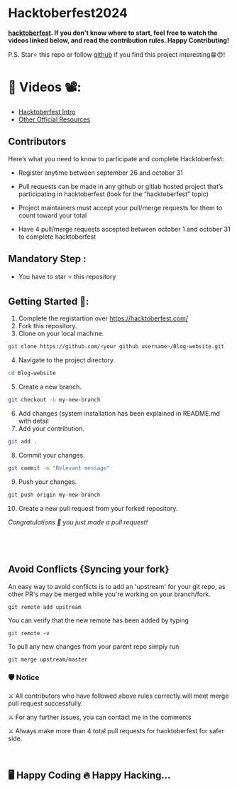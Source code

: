 # Hacktoberfest2024

**[hacktoberfest](https://hacktoberfest.digitalocean.com/). If you don't know where to start, feel free to watch the videos linked below, and read the contribution rules. Happy Contributing!**

P.S. Star⭐️ this repo or follow [github](https://github.com/Prashant0664/) if you find this project interesting😁😍! <br/>

# 📌 Videos 📽️:

- [Hacktoberfest Intro](https://youtu.be/K5nzruz1FpA?si=ehf0mrrJ8xsGvxNe)
- [Other Official Resources](https://hacktoberfest.com/participation/#beginner-resources)

## Contributors
Here’s what you need to know to participate and complete Hacktoberfest:
- Register anytime between september 26 and october 31

- Pull requests can be made in any github or gitlab hosted project that’s participating in hacktoberfest (look for the “hacktoberfest” topic)

- Project maintainers must accept your pull/merge requests for them to count toward your total

- Have 4 pull/merge requests accepted between october 1 and october 31 to complete hacktoberfest

## Mandatory Step :
- You have to star ⭐ this repository

## Getting Started 🚀:

1. Complete the registartion over https://hacktoberfest.com/
2. Fork this repository.
3. Clone on your local machine.
```bash
git clone https://github.com/<your github username>/Blog-website.git
```
4. Navigate to the project directory.
```bash
cd Blog-website
```
5. Create a new branch.
```bash
git checkout -b my-new-branch
```
6. Add changes (system installation has been explained in README.md with detail
7. Add your contribution.
```bash
git add .
```
8. Commit your changes.
```bash
git commit -m "Relevant message"
```
9. Push your changes.
```bash
git push origin my-new-branch
```
10. Create a new pull request from your forked repository.

*Congratulations 🎉 you just made a pull request!*

#
<br>

## Avoid Conflicts {Syncing your fork}

An easy way to avoid conflicts is to add an 'upstream' for your git repo, as other PR's may be merged while you're working on your branch/fork.   


```
git remote add upstream 
```


You can verify that the new remote has been added by typing
```
git remote -v
```

To pull any new changes from your parent repo simply run
```
git merge upstream/master
```

<h3>🛡 Notice</h3>
<p>⚔️ All contributors who have followed above rules correctly will meet merge pull request successfully.</p>
<p>⚔️ For any further issues, you can contact me in the comments</p>
<p>⚔️ Always make more than 4 total pull requests for hacktoberfest for safer side.</p>
<br/>
<h2>🖥️ Happy Coding 🔥 Happy Hacking...</h2>

